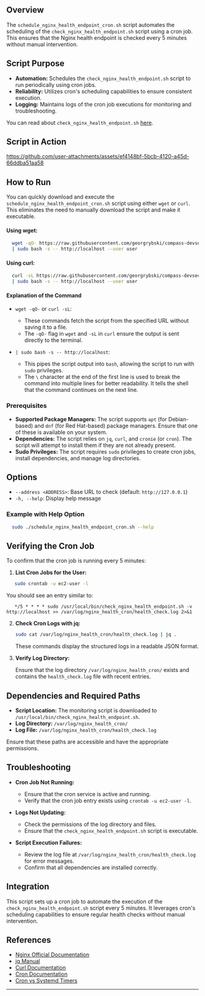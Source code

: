 ## Overview

The `schedule_nginx_health_endpoint_cron.sh` script automates the scheduling of the `check_nginx_health_endpoint.sh` script using a cron job. This ensures that the Nginx health endpoint is checked every 5 minutes without manual intervention.

## Script Purpose

- **Automation:** Schedules the `check_nginx_health_endpoint.sh` script to run periodically using cron jobs.
- **Reliability:** Utilizes cron's scheduling capabilities to ensure consistent execution.
- **Logging:** Maintains logs of the cron job executions for monitoring and troubleshooting.

You can read about `check_nginx_health_endpoint.sh` [here](check_nginx_health_endpoint.md).

## Script in Action

https://github.com/user-attachments/assets/ef4148bf-5bcb-4120-a45d-66ddba51aa58

## How to Run

You can quickly download and execute the `schedule_nginx_health_endpoint_cron.sh` script using either `wget` or `curl`. This eliminates the need to manually download the script and make it executable.

#### Using wget:

```bash
  wget -qO- https://raw.githubusercontent.com/georgrybski/compass-devsecops-scholarship/main/scripts/sprint2/schedule_nginx_health_endpoint_cron.sh \
  | sudo bash -s -- http://localhost --user user
```

#### Using curl:

```bash
  curl -sL https://raw.githubusercontent.com/georgrybski/compass-devsecops-scholarship/main/scripts/sprint2/schedule_nginx_health_endpoint_cron.sh \
  | sudo bash -s -- http://localhost --user user
```

#### Explanation of the Command

- ```wget -qO-``` or ```curl -sL```:
    - These commands fetch the script from the specified URL without saving it to a file.
    - The `-qO-` flag in `wget` and `-sL` in `curl` ensure the output is sent directly to the terminal.

- ```| sudo bash -s -- http://localhost```:
    - This pipes the script output into `bash`, allowing the script to run with `sudo` privileges.
    - The `\` character at the end of the first line is used to break the command into multiple lines for better readability. It tells the shell that the command continues on the next line.

### Prerequisites

- **Supported Package Managers:** The script supports `apt` (for Debian-based) and `dnf` (for Red Hat-based) package managers. Ensure that one of these is available on your system.
- **Dependencies:** The script relies on `jq`, `curl`, and `cronie` (or `cron`). The script will attempt to install them if they are not already present.
- **Sudo Privileges:** The script requires `sudo` privileges to create cron jobs, install dependencies, and manage log directories.

## Options

- `--address <ADDRESS>`: Base URL to check (default: `http://127.0.0.1`)
- `-h, --help`: Display help message

### Example with Help Option

```bash
  sudo ./schedule_nginx_health_endpoint_cron.sh --help
```

## Verifying the Cron Job

To confirm that the cron job is running every 5 minutes:

1. **List Cron Jobs for the User:**

```bash
   sudo crontab -u ec2-user -l
```

   You should see an entry similar to:

```
   */5 * * * * sudo /usr/local/bin/check_nginx_health_endpoint.sh -v http://localhost >> /var/log/nginx_health_cron/health_check.log 2>&1
```

2. **Check Cron Logs with jq:**

   ```bash
   sudo cat /var/log/nginx_health_cron/health_check.log | jq .
   ```

   These commands display the structured logs in a readable JSON format.

3. **Verify Log Directory:**

   Ensure that the log directory `/var/log/nginx_health_cron/` exists and contains the `health_check.log` file with recent entries.

## Dependencies and Required Paths

- **Script Location:** The monitoring script is downloaded to `/usr/local/bin/check_nginx_health_endpoint.sh`.
- **Log Directory:** `/var/log/nginx_health_cron/`
- **Log File:** `/var/log/nginx_health_cron/health_check.log`

Ensure that these paths are accessible and have the appropriate permissions.

## Troubleshooting

- **Cron Job Not Running:**
    - Ensure that the cron service is active and running.
    - Verify that the cron job entry exists using `crontab -u ec2-user -l`.

- **Logs Not Updating:**
    - Check the permissions of the log directory and files.
    - Ensure that the `check_nginx_health_endpoint.sh` script is executable.

- **Script Execution Failures:**
    - Review the log file at `/var/log/nginx_health_cron/health_check.log` for error messages.
    - Confirm that all dependencies are installed correctly.

## Integration

This script sets up a cron job to automate the execution of the `check_nginx_health_endpoint.sh` script every 5 minutes. It leverages cron's scheduling capabilities to ensure regular health checks without manual intervention.

## References

- [Nginx Official Documentation](https://nginx.org/en/docs/)
- [jq Manual](https://stedolan.github.io/jq/manual/)
- [Curl Documentation](https://curl.se/docs/manpage.html)
- [Cron Documentation](https://man7.org/linux/man-pages/man5/crontab.5.html)
- [Cron vs Systemd Timers](../general/cron_vs_systemd_timers.md)

---
